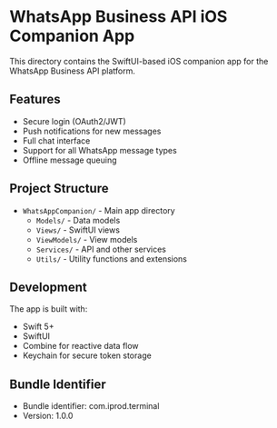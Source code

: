 # WhatsApp Business API iOS Companion App

This directory contains the SwiftUI-based iOS companion app for the WhatsApp Business API platform.

## Features

- Secure login (OAuth2/JWT)
- Push notifications for new messages
- Full chat interface
- Support for all WhatsApp message types
- Offline message queuing

## Project Structure

- `WhatsAppCompanion/` - Main app directory
  - `Models/` - Data models
  - `Views/` - SwiftUI views
  - `ViewModels/` - View models
  - `Services/` - API and other services
  - `Utils/` - Utility functions and extensions

## Development

The app is built with:
- Swift 5+
- SwiftUI
- Combine for reactive data flow
- Keychain for secure token storage

## Bundle Identifier

- Bundle identifier: com.iprod.terminal
- Version: 1.0.0
